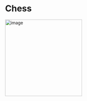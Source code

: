 # Chess

<img width="250" alt="image" src="https://github.com/Thomas470/Chess/assets/80831811/cb246d71-f069-4ec2-9831-71bdcdb97976">
